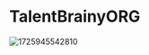 # TalentBrainyORG
![1725945542810](https://github.com/user-attachments/assets/5819eb85-2815-401b-b08a-cedec51379e6)
